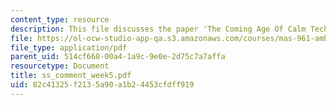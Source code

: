```yaml
---
content_type: resource
description: This file discusses the paper 'The Coming Age Of Calm Technology'.
file: https://ol-ocw-studio-app-qa.s3.amazonaws.com/courses/mas-961-ambient-intelligence-spring-2005/82c41325f2135a90a1b24453cfdff919_ss_comment_week5.pdf
file_type: application/pdf
parent_uid: 514cf668-00a4-1a9c-9e0e-2d75c7a7affa
resourcetype: Document
title: ss_comment_week5.pdf
uid: 82c41325-f213-5a90-a1b2-4453cfdff919
---
```

